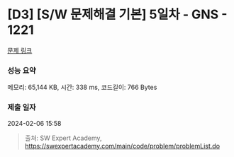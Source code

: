 # [D3] [S/W 문제해결 기본] 5일차 - GNS - 1221 

[문제 링크](https://swexpertacademy.com/main/code/problem/problemDetail.do?contestProbId=AV14jJh6ACYCFAYD) 

### 성능 요약

메모리: 65,144 KB, 시간: 338 ms, 코드길이: 766 Bytes

### 제출 일자

2024-02-06 15:58



> 출처: SW Expert Academy, https://swexpertacademy.com/main/code/problem/problemList.do